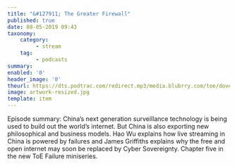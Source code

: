 ```yaml
---
title: "&#127911; The Greater Firewall"
published: true
date: 08-05-2019 09:43
taxonomy:
    category:
         - stream
    tag:
         - podcasts
summary:
enabled: '0'
header_image: '0'
theurl: https://dts.podtrac.com/redirect.mp3/media.blubrry.com/toe/dovetail.prxu.org/toe/ead8f762-efd4-422b-901a-a6dda0bb3d8c/Episode_130_failurechina1.mp3
image: artwork-resized.jpg
template: item
---
```

 
Episode summary: China’s next generation surveillance technology is being used to build out the world’s internet. But China is also exporting new philosophical and business models. Hao Wu explains how live streaming in China is powered by failures and James Griffiths explains why the free and open internet may soon be replaced by Cyber Sovereignty. Chapter five in the new ToE Failure miniseries.

